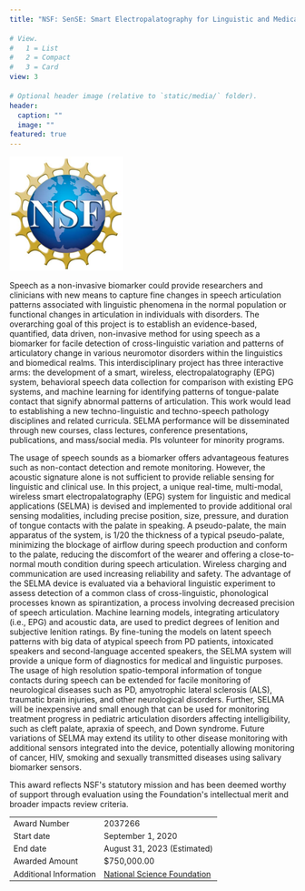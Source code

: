 ```yaml
---
title: "NSF: SenSE: Smart Electropalatography for Linguistic and Medical Applications (SELMA)"

# View.
#   1 = List
#   2 = Compact
#   3 = Card
view: 3

# Optional header image (relative to `static/media/` folder).
header:
  caption: ""
  image: ""
featured: true
---
```



<img src="Nsf_logo.jpg" alt="drawing" width="200"/>


Speech as a non-invasive biomarker could provide researchers and clinicians with new means to capture fine changes in speech articulation patterns associated with linguistic phenomena in the normal population or functional changes in articulation in individuals with disorders. The overarching goal of this project is to establish an evidence-based, quantified, data driven, non-invasive method for using speech as a biomarker for facile detection of cross-linguistic variation and patterns of articulatory change in various neuromotor disorders within the linguistics and biomedical realms. This interdisciplinary project has three interactive arms: the development of a smart, wireless, electropalatography (EPG) system, behavioral speech data collection for comparison with existing EPG systems, and machine learning for identifying patterns of tongue-palate contact that signify abnormal patterns of articulation. This work would lead to establishing a new techno-linguistic and techno-speech pathology disciplines and related curricula. SELMA performance will be disseminated through new courses, class lectures, conference presentations, publications, and mass/social media. PIs volunteer for minority programs.

The usage of speech sounds as a biomarker offers advantageous features such as non-contact detection and remote monitoring. However, the acoustic signature alone is not sufficient to provide reliable sensing for linguistic and clinical use. In this project, a unique real-time, multi-modal, wireless smart electropalatography (EPG) system for linguistic and medical applications (SELMA) is devised and implemented to provide additional oral sensing modalities, including precise position, size, pressure, and duration of tongue contacts with the palate in speaking. A pseudo-palate, the main apparatus of the system, is 1/20 the thickness of a typical pseudo-palate, minimizing the blockage of airflow during speech production and conform to the palate, reducing the discomfort of the wearer and offering a close-to-normal mouth condition during speech articulation. Wireless charging and communication are used increasing reliability and safety. The advantage of the SELMA device is evaluated via a behavioral linguistic experiment to assess detection of a common class of cross-linguistic, phonological processes known as spirantization, a process involving decreased precision of speech articulation. Machine learning models, integrating articulatory (i.e., EPG) and acoustic data, are used to predict degrees of lenition and subjective lenition ratings. By fine-tuning the models on latent speech patterns with big data of atypical speech from PD patients, intoxicated speakers and second-language accented speakers, the SELMA system will provide a unique form of diagnostics for medical and linguistic purposes. The usage of high resolution spatio-temporal information of tongue contacts during speech can be extended for facile monitoring of neurological diseases such as PD, amyotrophic lateral sclerosis (ALS), traumatic brain injuries, and other neurological disorders. Further, SELMA will be inexpensive and small enough that can be used for monitoring treatment progress in pediatric articulation disorders affecting intelligibility, such as cleft palate, apraxia of speech, and Down syndrome. Future variations of SELMA may extend its utility to other disease monitoring with additional sensors integrated into the device, potentially allowing monitoring of cancer, HIV, smoking and sexually transmitted diseases using salivary biomarker sensors.

This award reflects NSF's statutory mission and has been deemed worthy of support through evaluation using the Foundation's intellectual merit and broader impacts review criteria.

|  |  |
| ----------- | ----------- |
| Award Number | 2037266 |
| Start date | September 1, 2020 |
| End date | August 31, 2023 (Estimated) |
| Awarded Amount | $750,000.00 |
| Additional Information | [National Science Foundation](https://www.nsf.gov/awardsearch/showAward?AWD_ID=2037266) |
